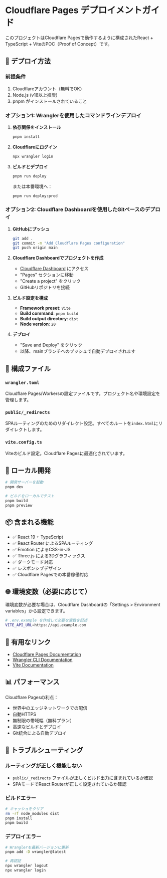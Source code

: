 # Cloudflare Pages デプロイメントガイド

このプロジェクトはCloudflare Pagesで動作するように構成されたReact + TypeScript + ViteのPOC（Proof of Concept）です。

## 🚀 デプロイ方法

### 前提条件

1. Cloudflareアカウント（無料でOK）
2. Node.js (v18以上推奨)
3. pnpm がインストールされていること

### オプション1: Wranglerを使用したコマンドラインデプロイ

1. **依存関係をインストール**
   ```bash
   pnpm install
   ```

2. **Cloudflareにログイン**
   ```bash
   npx wrangler login
   ```

3. **ビルドとデプロイ**
   ```bash
   pnpm run deploy
   ```
   
   または本番環境へ：
   ```bash
   pnpm run deploy:prod
   ```

### オプション2: Cloudflare Dashboardを使用したGitベースのデプロイ

1. **GitHubにプッシュ**
   ```bash
   git add .
   git commit -m "Add Cloudflare Pages configuration"
   git push origin main
   ```

2. **Cloudflare Dashboardでプロジェクトを作成**
   - [Cloudflare Dashboard](https://dash.cloudflare.com/) にアクセス
   - "Pages" セクションに移動
   - "Create a project" をクリック
   - GitHubリポジトリを接続

3. **ビルド設定を構成**
   - **Framework preset**: `Vite`
   - **Build command**: `pnpm build`
   - **Build output directory**: `dist`
   - **Node version**: `20`

4. **デプロイ**
   - "Save and Deploy" をクリック
   - 以降、mainブランチへのプッシュで自動デプロイされます

## 📝 構成ファイル

### `wrangler.toml`
Cloudflare Pages/Workersの設定ファイルです。プロジェクト名や環境設定を管理します。

### `public/_redirects`
SPAルーティングのためのリダイレクト設定。すべてのルートを`index.html`にリダイレクトします。

### `vite.config.ts`
Viteのビルド設定。Cloudflare Pagesに最適化されています。

## 🔧 ローカル開発

```bash
# 開発サーバーを起動
pnpm dev

# ビルドをローカルでテスト
pnpm build
pnpm preview
```

## 📦 含まれる機能

- ✅ React 19 + TypeScript
- ✅ React Router によるSPAルーティング
- ✅ Emotion によるCSS-in-JS
- ✅ Three.js による3Dグラフィックス
- ✅ ダークモード対応
- ✅ レスポンシブデザイン
- ✅ Cloudflare Pagesでの本番稼働対応

## 🌐 環境変数（必要に応じて）

環境変数が必要な場合は、Cloudflare Dashboardの「Settings > Environment variables」から設定できます。

```bash
# .env.example を作成して必要な変数を記述
VITE_API_URL=https://api.example.com
```

## 🔗 有用なリンク

- [Cloudflare Pages Documentation](https://developers.cloudflare.com/pages/)
- [Wrangler CLI Documentation](https://developers.cloudflare.com/workers/wrangler/)
- [Vite Documentation](https://vitejs.dev/)

## 📊 パフォーマンス

Cloudflare Pagesの利点：
- 世界中のエッジネットワークでの配信
- 自動HTTPS
- 無制限の帯域幅（無料プラン）
- 高速なビルドとデプロイ
- Git統合による自動デプロイ

## 🐛 トラブルシューティング

### ルーティングが正しく機能しない
- `public/_redirects` ファイルが正しくビルド出力に含まれているか確認
- SPAモードでReact Routerが正しく設定されているか確認

### ビルドエラー
```bash
# キャッシュをクリア
rm -rf node_modules dist
pnpm install
pnpm build
```

### デプロイエラー
```bash
# Wranglerを最新バージョンに更新
pnpm add -D wrangler@latest

# 再認証
npx wrangler logout
npx wrangler login
```
